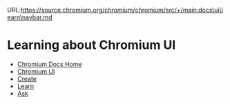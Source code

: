 URL:https://source.chromium.org/chromium/chromium/src/+/main:docs\ui\learn\navbar.md
# Learning about Chromium UI

* [Chromium Docs Home](/docs/README.md)
* [Chromium UI](/docs/ui/index.md)
* [Create](/docs/ui/create/index.md)
* [Learn](/docs/ui/learn/index.md)
* [Ask](/docs/ui/ask/index.md)

[home]: /docs/ui/learn/index.md
